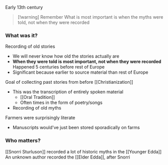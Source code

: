 Early 13th century

>[!warning] Remember
>What is most important is when the myths were told, not when they were recorded
### What was it?
Recording of old stories
- We will never know how old the stories actually are
- **When they were told is most important, not when they were recorded**
Happened 5 centuries before rest of Europe
- Significant because earlier to source material than rest of Europe

Goal of collecting past stories from before [[Christianization]]
- This was the transcription of entirely spoken material
	- [[Oral Tradition]]
	- Often times in the form of poetry/songs
- Recording of old myths

Farmers were surprisingly literate
- Manuscripts would've just been stored sporadically on farms
### Who matters?
[[Snorri Sturluson]] recorded a lot of historic myths in the [[Younger Edda]]
An unknown author recorded the [[Elder Edda]], after Snorri